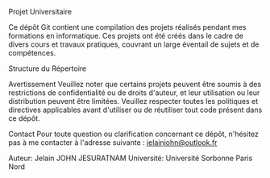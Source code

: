 Projet Universitaire

Ce dépôt Git contient une compilation des projets réalisés pendant mes formations en informatique. Ces projets ont été créés dans le cadre de divers cours et travaux pratiques, couvrant un large éventail de sujets et de compétences.

Structure du Répertoire


Avertissement
Veuillez noter que certains projets peuvent être soumis à des restrictions de confidentialité ou de droits d'auteur, et leur utilisation ou leur distribution peuvent être limitées. Veuillez respecter toutes les politiques et directives applicables avant d'utiliser ou de réutiliser tout code présent dans ce dépôt.

Contact
Pour toute question ou clarification concernant ce dépôt, n'hésitez pas à me contacter à l'adresse suivante : jelainjohn@outlook.fr

Auteur: Jelain JOHN JESURATNAM
Université: Université Sorbonne Paris Nord
